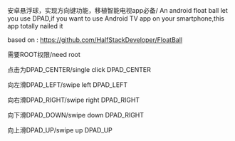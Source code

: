 安卓悬浮球，实现方向键功能，移植智能电视app必备/ An android float ball let you use DPAD,if you want to use Android TV app on your smartphone,this app totally nailed it

based on : https://github.com/HalfStackDeveloper/FloatBall

需要ROOT权限/need root

点击为DPAD_CENTER/single click DPAD_CENTER

向左滑DPAD_LEFT/swipe left DPAD_LEFT

向右滑DPAD_RIGHT/swipe right DPAD_RIGHT

向下滑DPAD_DOWN/swipe down DPAD_RIGHT

向上滑DPAD_UP/swipe up DPAD_UP